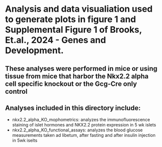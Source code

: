 # Analysis and data visualiation used to generate plots in figure 1 and Supplemental Figure 1 of Brooks, Et.al., 2024 - Genes and Development.

## These analyses were performed in mice or using tissue from mice that harbor the Nkx2.2 alpha cell specific knockout or the Gcg-Cre only control

## Analyses included in this directory include:
- nkx2.2_alpha_KO_mophometrics: analyzes the immunofluorescence staining of islet hormones and NKX2.2 protein expression in 5 wk islets
- nkx2.2_alpha_KO_functional_assays: analyzes the blood glucose measurements taken ad libetum, after fasting and after insulin injection in 5wk iselts
